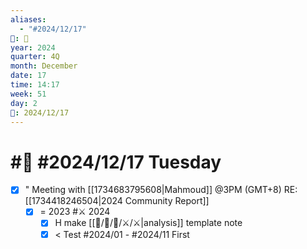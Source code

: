 ```yaml
---
aliases:
  - "#2024/12/17"
📁: 📅
year: 2024
quarter: 4Q
month: December
date: 17
time: 14:17
week: 51
day: 2
📅: 2024/12/17
---
```

# #📅 #2024/12/17 Tuesday

- [x] " Meeting with [[1734683795608|Mahmoud]] @3PM (GMT+8) RE: [[1734418246504|2024 Community Report]]
	- [x] = 2023 #⚔️ 2024
		- [x] H make [[📁/🧠/🔀/⚔️/⚔️|analysis]] template note
		- [x] < Test #2024/01 - #2024/11 First